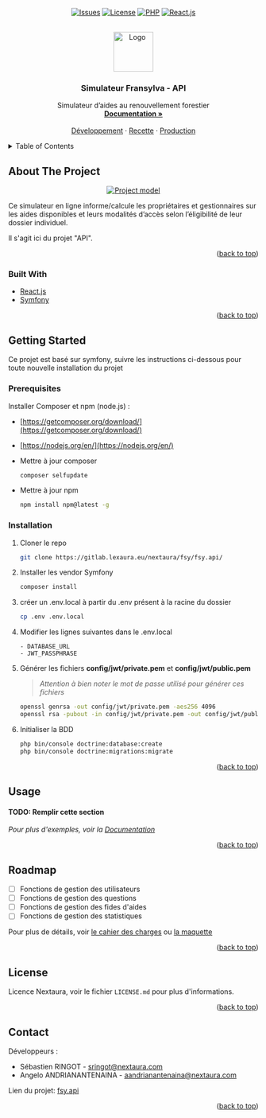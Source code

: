 <div id="top"></div>

<!-- PROJECT SHIELDS -->
<!--
*** I'm using markdown "reference style" links for readability.
*** Reference links are enclosed in brackets [ ] instead of parentheses ( ).
*** See the bottom of this document for the declaration of the reference variables
*** for contributors-url, forks-url, etc. This is an optional, concise syntax you may use.
*** https://www.markdownguide.org/basic-syntax/#reference-style-links
-->
<div align="center">

[![Issues][issues-shield]][issues-url]
[![License][license-shield]][license-url]
[![PHP][php-shield]](#)
[![React.js][react-shield]](#)

</div>


<!-- PROJECT LOGO -->
<br />
<div align="center">
  <a href="https://gitlab.lexaura.eu/nextaura/fsy/fsy.api/">
    <img src="https://gitlab.lexaura.eu/uploads/-/system/project/avatar/54/Capture.JPG" alt="Logo" width="80">
  </a>

<h3 align="center">Simulateur Fransylva - API</h3>

  <p align="center">
    Simulateur d’aides au renouvellement forestier
    <br />
    <a href="https://gitlab.lexaura.eu/nextaura/fsy/fsy.api/-/tree/develop/docs"><strong>Documentation »</strong></a>
    <br />
    <br />
    <a title="Serveur de dev" href="#">Développement</a>
    ·
    <a title="Serveur de recette" href="#">Recette</a>
    ·
    <a title="Serveur de prod" href="#">Production</a>
  </p>
</div>



<!-- TABLE OF CONTENTS -->
<details>
  <summary>Table of Contents</summary>
  <ol>
    <li>
      <a href="#about-the-project">About The Project</a>
      <ul>
        <li><a href="#built-with">Built With</a></li>
      </ul>
    </li>
    <li>
      <a href="#getting-started">Getting Started</a>
      <ul>
        <li><a href="#prerequisites">Prerequisites</a></li>
        <li><a href="#installation">Installation</a></li>
      </ul>
    </li>
    <li><a href="#usage">Usage</a></li>
    <li><a href="#roadmap">Roadmap</a></li>
    <li><a href="#license">License</a></li>
    <li><a href="#contact">Contact</a></li>
  </ol>
</details>



<!-- ABOUT THE PROJECT -->
## About The Project

<div align="center">

[![Project model][project-screenshot]][project-screenshot]

</div>

Ce simulateur en ligne informe/calcule les propriétaires et gestionnaires sur les aides disponibles et leurs modalités d’accès selon l’éligibilité de leur dossier individuel.

Il s'agit ici du projet "API".



<p align="right">(<a href="#top">back to top</a>)</p>



### Built With

* [React.js](https://reactjs.org/)
* [Symfony](https://symfony.com/)

<p align="right">(<a href="#top">back to top</a>)</p>



<!-- GETTING STARTED -->
## Getting Started

Ce projet est basé sur symfony, suivre les instructions ci-dessous pour toute nouvelle installation du projet

### Prerequisites

Installer Composer et npm (node.js) :
* [https://getcomposer.org/download/](https://getcomposer.org/download/)
* [https://nodejs.org/en/](https://nodejs.org/en/)


* Mettre à jour composer
  ```sh
  composer selfupdate
  ```

* Mettre à jour npm
  ```sh
  npm install npm@latest -g
  ```

### Installation

1. Cloner le repo
   ```sh
   git clone https://gitlab.lexaura.eu/nextaura/fsy/fsy.api/
   ```
2. Installer les vendor Symfony
   ```sh
   composer install
   ```
3. créer un .env.local à partir du .env présent à la racine du dossier
   ```sh
   cp .env .env.local
   ```
4. Modifier les lignes suivantes dans le .env.local
   ```
   - DATABASE_URL
   - JWT_PASSPHRASE
   ```
5. Générer les fichiers **config/jwt/private.pem** et **config/jwt/public.pem**
   
   > *Attention à bien noter le mot de passe utilisé pour générer ces fichiers*
   ```sh
   openssl genrsa -out config/jwt/private.pem -aes256 4096
   openssl rsa -pubout -in config/jwt/private.pem -out config/jwt/public.pem
   ```
6. Initialiser la BDD 
   ```sh
   php bin/console doctrine:database:create
   php bin/console doctrine:migrations:migrate
   ```

<p align="right">(<a href="#top">back to top</a>)</p>



<!-- USAGE EXAMPLES -->
## Usage

#### TODO: Remplir cette section

_Pour plus d'exemples, voir la [Documentation](https://gitlab.lexaura.eu/nextaura/fsy/fsy.api/-/tree/develop/docs)_

<p align="right">(<a href="#top">back to top</a>)</p>



<!-- ROADMAP -->
## Roadmap

- [ ] Fonctions de gestion des utilisateurs
- [ ] Fonctions de gestion des questions
- [ ] Fonctions de gestion des fides d'aides
- [ ] Fonctions de gestion des statistiques

Pour plus de détails, voir [le cahier des charges](#) ou [la maquette](#)

<p align="right">(<a href="#top">back to top</a>)</p>


<!-- LICENSE -->
## License

Licence Nextaura, voir le fichier `LICENSE.md` pour plus d'informations.

<p align="right">(<a href="#top">back to top</a>)</p>



<!-- CONTACT -->
## Contact

Développeurs :
- Sébastien RINGOT - [sringot@nextaura.com](mailto:sringot@nextaura.com)
- Angelo ANDRIANANTENAINA - [aandrianantenaina@nextaura.com](mailto:aandrianantenaina@nextaura.com)

Lien du projet: [fsy.api][project-link]

<p align="right">(<a href="#top">back to top</a>)</p>


<!-- MARKDOWN LINKS & IMAGES -->
<!-- https://www.markdownguide.org/basic-syntax/#reference-style-links -->
[issues-shield]: https://img.shields.io/badge/Issues----yellow?style=flat-square
[issues-url]: https://gitlab.lexaura.eu/nextaura/fsy/fsy.api/-/issues
[license-shield]: https://img.shields.io/badge/License-Nextaura-00C5E6?style=flat-square
[license-url]: https://gitlab.lexaura.eu/nextaura/fsy/fsy.api/-/blob/develop/LICENSE.md
[php-shield]: https://img.shields.io/badge/php-%3E%3D8.1.0-blue?style=flat-square
[react-shield]: https://img.shields.io/badge/React.js-%5E18.1.0-61dafb?style=flat-square
[project-link]: https://gitlab.lexaura.eu/nextaura/fsy/fsy.api
[project-screenshot]: https://gitlab.lexaura.eu/uploads/-/system/project/avatar/54/Capture.JPG
